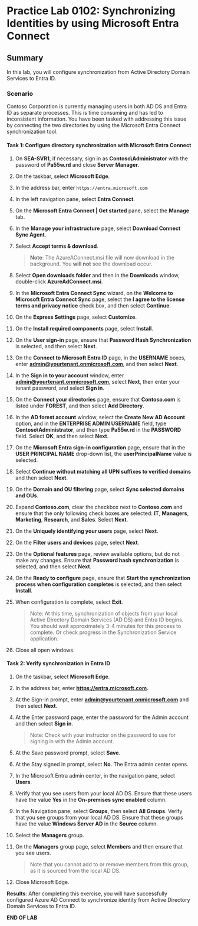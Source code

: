 # Practice Lab 0102: Synchronizing Identities by using Microsoft Entra Connect 

## Summary

In this lab, you will configure synchronization from Active Directory Domain Services to Entra ID.

### Scenario

Contoso Corporation is currently managing users in both AD DS and Entra ID as separate processes. This is time consuming and has led to inconsistent information. You have been tasked with addressing this issue by connecting the two directories by using the Microsoft Entra Connect synchronization tool.

#### Task 1: Configure directory synchronization with Microsoft Entra Connect

1. On **SEA-SVR1**, if necessary, sign in as **Contoso\\Administrator** with the password of **Pa55w.rd** and close **Server Manager**.

2. On the taskbar, select **Microsoft Edge**.

3. In the address bar, enter `https://entra.microsoft.com`

4. In the left navigation pane, select **Entra Connect**.

5. On the **Microsoft Entra Connect | Get started** pane, select the **Manage** tab.

6. In the **Manage your infrastructure** page, select **Download Connect Sync Agent**.

7. Select **Accept terms & download**. 

    >**Note**: The AzureAConnect.msi file will now download in the background. You **will not** see the download occur. 

8. Select **Open downloads folder** and then in the **Downloads** window, double-click **AzureAdConnect.msi**.

9. In the **Microsoft Entra Connect Sync** wizard, on the **Welcome to Microsoft Entra Connect Sync** page, select the **I agree to the license terms and privacy notice** check box, and then select **Continue**.

10. On the **Express Settings** page, select **Customize**.

11. On the **Install required components** page, select **Install**.

12. On the **User sign-in** page, ensure that **Password Hash Synchronization** is selected, and then select **Next**.

13. On the **Connect to Microsoft Entra ID** page, in the **USERNAME** boxes, enter **admin@yourtenant.onmicrosoft.com**, and then select **Next**.

14. In the **Sign in to your account** window, enter **admin@yourtenant.onmicrosoft.com**, select **Next**, then enter your tenant password, and select **Sign in**.

15. On the **Connect your directories** page, ensure that **Contoso.com** is listed under **FOREST**, and then select **Add Directory**.

16. In the **AD forest account** window, select the **Create New AD Account** option, and in the **ENTERPRISE ADMIN USERNAME** field, type **Contoso\\Administrator**, and then type **Pa55w.rd** in the **PASSWORD** field. Select **OK**, and then select **Next**.

17. On the **Microsoft Entra sign-in configuration** page, ensure that in the **USER PRINCIPAL NAME** drop-down list, the **userPrincipalName** value is selected. 

18. Select **Continue without matching all UPN suffixes to verified domains** and then select **Next**.

19. On the **Domain and OU filtering** page, select **Sync selected domains and OUs**.

20. Expand **Contoso.com**, clear the checkbox next to **Contoso.com** and ensure that the only following check boxes are selected: **IT**, **Managers**, **Marketing**, **Research**, and **Sales**. Select **Next**.

21. On the **Uniquely identifying your users** page, select **Next**.

22. On the **Filter users and devices** page, select **Next**.

23. On the **Optional features** page, review available options, but do not make any changes. Ensure that **Password hash synchronization** is selected, and then select **Next**.

24. On the **Ready to configure** page, ensure that **Start the synchronization process when configuration completes** is selected, and then select **Install**.

25. When configuration is complete, select **Exit**.  

    > Note: At this time, synchronization of objects from your local Active Directory Domain Services (AD DS) and Entra ID begins. You should wait approximately 3-4 minutes for this process to complete. Or check progress in the Synchronization Service application.

26. Close all open windows.

#### Task 2: Verify synchronization in Entra ID

1. On the taskbar, select **Microsoft Edge**.

2. In the address bar, enter **https://entra.microsoft.com**.

3. At the Sign-in prompt, enter **admin@yourtenant.onmicrosoft.com** and then select **Next**.

4. At the Enter password page, enter the password for the Admin account and then select **Sign in**. 

   > Note: Check with your instructor on the password to use for signing in with the Admin account.

5. At the Save password prompt, select **Save**.

6. At the Stay signed in prompt, select **No**. The Entra admin center opens.

7. In the Microsoft Entra admin center, in the navigation pane, select **Users**.

8. Verify that you see users from your local AD DS. Ensure that these users have the value **Yes** in the **On-premises sync enabled** column. 

9. In the Navigation pane, select **Groups**, then select **All Groups**. Verify that you see groups from your local AD DS. Ensure that these groups have the value **Windows Server AD** in the **Source** column.

10. Select the **Managers** group.

11. On the **Managers** group page, select **Members** and then ensure that you see users. 

    > Note that you cannot add to or remove members from this group, as it is sourced from the local AD DS. 

12. Close Microsoft Edge.

**Results**: After completing this exercise, you will have successfully configured Azure AD Connect to synchronize identity from Active Directory Domain Services to Entra ID.

**END OF LAB**
